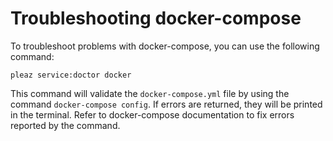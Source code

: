 # Troubleshooting docker-compose

To troubleshoot problems with docker-compose, you can use the following command:
```
pleaz service:doctor docker
```
This command will validate the `docker-compose.yml` file by using the command `docker-compose config`. If errors are returned,
they will be printed in the terminal. Refer to docker-compose documentation to fix errors reported by the command.
